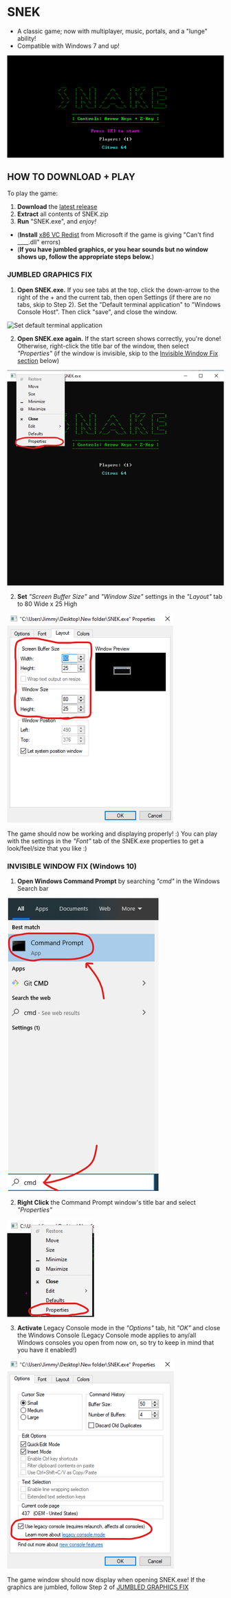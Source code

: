 # SNEK
+ A classic game; now with multiplayer, music, portals, and a "lunge" ability!
+ Compatible with Windows 7 and up!

![SNEK GIF](Screenshots/snekgameplay.gif)

## HOW TO DOWNLOAD + PLAY
To play the game:


1. **Download** the [latest release](https://github.com/M-O-Marmalade/SNEK/releases/latest/download/SNEK.zip)
2. **Extract** all contents of SNEK.zip
3. **Run** "SNEK.exe", and *enjoy!*
- (**Install** [x86 VC Redist](https://aka.ms/vs/16/release/vc_redist.x86.exe) from Microsoft if the game is giving "Can't find ____.dll" errors)
- (**If you have jumbled graphics, or you hear sounds but no window shows up, follow the appropriate steps below.**)

### JUMBLED GRAPHICS FIX

1. **Open SNEK.exe.** If you see tabs at the top, click the down-arrow to the right of the + and the current tab, then open Settings (if there are no tabs, skip to Step 2). Set the "Default terminal application" to "Windows Console Host". Then click "save", and close the window.

![Set default terminal application](Screenshots/SetConHostAsDefault.apng)

2. **Open SNEK.exe again.** If the start screen shows correctly, you're done! Otherwise, right-click the title bar of the window, then select *"Properties"* (if the window is invisible, skip to the [Invisible Window Fix section](https://github.com/M-O-Marmalade/SNEK#invisible-window-fix-windows-10) below)

![SNEK.exe Right-Click](Screenshots/snekrightclick.png)

2. **Set** *"Screen Buffer Size"* and *"Window Size"* settings in the *"Layout"* tab to 80 Wide x 25 High

![Set Size Layout](Screenshots/layoutsize.png)

The game should now be working and displaying properly! :) You can play with the settings in the *"Font"* tab of the SNEK.exe properties to get a look/feel/size that you like :)

### INVISIBLE WINDOW FIX (Windows 10)

1. **Open Windows Command Prompt** by searching *"cmd"* in the Windows Search bar

![cmd](Screenshots/cmd.png)

2. **Right Click** the Command Prompt window's title bar and select *"Properties"*

![Right Click Title Bar](Screenshots/rightclicksnek.png)

3. **Activate** Legacy Console mode in the *"Options"* tab, hit *"OK"* and close the Windows Console (Legacy Console mode applies to any/all Windows consoles you open from now on, so try to keep in mind that you have it enabled!)

![Legacy Console Mode](Screenshots/legacymode.png)

The game window should now display when opening SNEK.exe! If the graphics are jumbled, follow Step 2 of [JUMBLED GRAPHICS FIX](https://github.com/M-O-Marmalade/SNEK#jumbled-graphics-fix)
